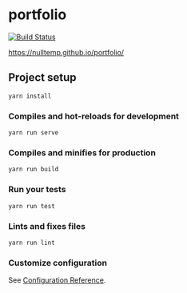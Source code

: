# portfolio

[![Build Status](https://travis-ci.org/nulltemp/portfolio.svg?branch=master)](https://travis-ci.org/nulltemp/portfolio)

https://nulltemp.github.io/portfolio/

## Project setup
```
yarn install
```

### Compiles and hot-reloads for development
```
yarn run serve
```

### Compiles and minifies for production
```
yarn run build
```

### Run your tests
```
yarn run test
```

### Lints and fixes files
```
yarn run lint
```

### Customize configuration
See [Configuration Reference](https://cli.vuejs.org/config/).
